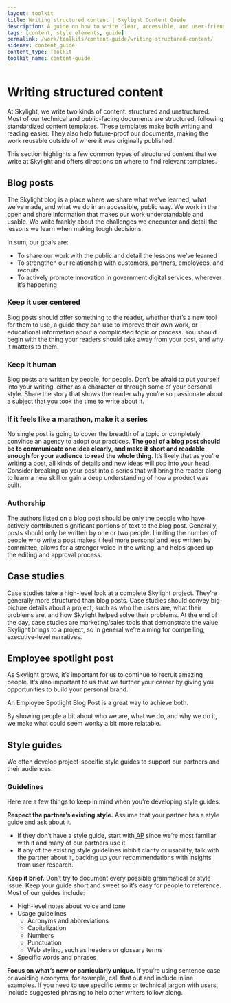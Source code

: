 ```yaml
---
layout: toolkit
title: Writing structured content | Skylight Content Guide
description: A guide on how to write clear, accessible, and user-friendly content at Skylight.
tags: [content, style elements, guide]
permalink: /work/toolkits/content-guide/writing-structured-content/
sidenav: content_guide
content_type: Toolkit
toolkit_name: content-guide
---
```


# Writing structured content

At Skylight, we write two kinds of content: structured and unstructured. Most of our technical and public-facing documents are structured, following standardized content templates. These templates make both writing and reading easier. They also help future-proof our documents, making the work reusable outside of where it was originally published.

This section highlights a few common types of structured content that we write at Skylight and offers directions on where to find relevant templates.


## Blog posts

The Skylight blog is a place where we share what we’ve learned, what we’ve made, and what we do in an accessible, public way. We work in the open and share information that makes our work understandable and usable. We write frankly about the challenges we encounter and detail the lessons we learn when making tough decisions.

In sum, our goals are:

* To share our work with the public and detail the lessons we’ve learned
* To strengthen our relationship with customers, partners, employees, and recruits
* To actively promote innovation in government digital services, wherever it’s happening


### Keep it user centered

Blog posts should offer something to the reader, whether that’s a new tool for them to use, a guide they can use to improve their own work, or educational information about a complicated topic or process. You should begin with the thing your readers should take away from your post, and why it matters to them.


### Keep it human

Blog posts are written by people, for people. Don’t be afraid to put yourself into your writing, either as a character or through some of your personal style. Share the story that shows the reader why you’re so passionate about a subject that you took the time to write about it.


### If it feels like a marathon, make it a series

No single post is going to cover the breadth of a topic or completely convince an agency to adopt our practices. **The goal of a blog post should be to communicate one idea clearly, and make it short and readable enough for your audience to read the whole thing**. It’s likely that as you’re writing a post, all kinds of details and new ideas will pop into your head. Consider breaking up your post into a series that will bring the reader along to learn a new skill or gain a deep understanding of how a product was built.


### Authorship

The authors listed on a blog post should be only the people who have actively contributed significant portions of text to the blog post. Generally, posts should only be written by one or two people. Limiting the number of people who write a post makes it feel more personal and less written by committee, allows for a stronger voice in the writing, and helps speed up the editing and approval process.


## Case studies

Case studies take a high-level look at a complete Skylight project. They’re generally more structured than blog posts. Case studies should convey big-picture details about a project, such as who the users are, what their problems are, and how Skylight helped solve their problems. At the end of the day, case studies are marketing/sales tools that demonstrate the value Skylight brings to a project, so in general we’re aiming for compelling, executive-level narratives.


## Employee spotlight post

As Skylight grows, it’s important for us to continue to recruit amazing people. It’s also important to us that we further your career by giving you opportunities to build your personal brand.

An Employee Spotlight Blog Post is a great way to achieve both.

By showing people a bit about who we are, what we do, and why we do it, we make what could seem wonky a bit more relatable.


## Style guides

We often develop project-specific style guides to support our partners and their audiences.


### Guidelines

Here are a few things to keep in mind when you’re developing style guides:

**Respect the partner’s existing style.** Assume that your partner has a style guide and ask about it.

* If they don’t have a style guide, start with[ AP](https://www.apstylebook.com/) since we’re most familiar with it and many of our partners use it.
* If any of the existing style guidelines inhibit clarity or usability, talk with the partner about it, backing up your recommendations with insights from user research.

**Keep it brief.** Don’t try to document every possible grammatical or style issue. Keep your guide short and sweet so it’s easy for people to reference. Most of our guides include:

* High-level notes about voice and tone
* Usage guidelines
    * Acronyms and abbreviations
    * Capitalization
    * Numbers
    * Punctuation
    * Web styling, such as headers or glossary terms
* Specific words and phrases

**Focus on what’s new or particularly unique.** If you’re using sentence case or avoiding acronyms, for example, call that out and include inline examples. If you need to use specific terms or technical jargon with users, include suggested phrasing to help other writers follow along.
